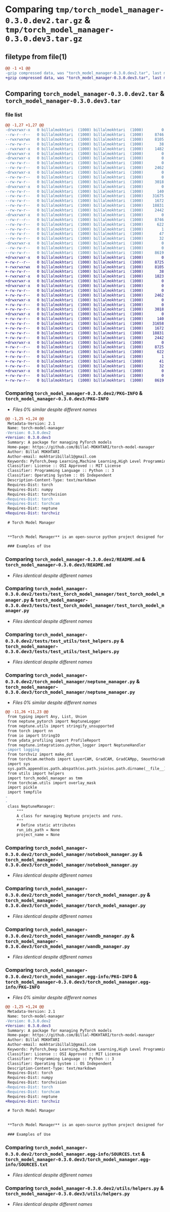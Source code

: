 # Comparing `tmp/torch_model_manager-0.3.0.dev2.tar.gz` & `tmp/torch_model_manager-0.3.0.dev3.tar.gz`

## filetype from file(1)

```diff
@@ -1 +1 @@
-gzip compressed data, was "torch_model_manager-0.3.0.dev2.tar", last modified: Sun May 12 19:04:54 2024, max compression
+gzip compressed data, was "torch_model_manager-0.3.0.dev3.tar", last modified: Sun May 12 19:39:52 2024, max compression
```

## Comparing `torch_model_manager-0.3.0.dev2.tar` & `torch_model_manager-0.3.0.dev3.tar`

### file list

```diff
@@ -1,27 +1,27 @@
-drwxrwxr-x   0 billalmokhtari  (1000) billalmokhtari  (1000)        0 2024-05-12 19:04:54.431687 torch_model_manager-0.3.0.dev2/
--rw-r--r--   0 billalmokhtari  (1000) billalmokhtari  (1000)     8746 2024-05-12 19:04:54.431687 torch_model_manager-0.3.0.dev2/PKG-INFO
--rwxrwxrwx   0 billalmokhtari  (1000) billalmokhtari  (1000)     8105 2024-04-24 08:45:48.000000 torch_model_manager-0.3.0.dev2/README.md
--rw-rw-r--   0 billalmokhtari  (1000) billalmokhtari  (1000)       38 2024-05-12 19:04:54.431687 torch_model_manager-0.3.0.dev2/setup.cfg
--rwxrwxr-x   0 billalmokhtari  (1000) billalmokhtari  (1000)     1482 2024-05-12 19:04:51.000000 torch_model_manager-0.3.0.dev2/setup.py
-drwxrwxr-x   0 billalmokhtari  (1000) billalmokhtari  (1000)        0 2024-05-12 19:04:54.423687 torch_model_manager-0.3.0.dev2/tests/
-drwxrwxr-x   0 billalmokhtari  (1000) billalmokhtari  (1000)        0 2024-05-12 19:04:54.423687 torch_model_manager-0.3.0.dev2/tests/test_torch_model_manager/
--rw-rw-r--   0 billalmokhtari  (1000) billalmokhtari  (1000)        0 2024-04-24 08:45:48.000000 torch_model_manager-0.3.0.dev2/tests/test_torch_model_manager/__init__.py
--rw-rw-r--   0 billalmokhtari  (1000) billalmokhtari  (1000)     2462 2024-04-24 08:45:48.000000 torch_model_manager-0.3.0.dev2/tests/test_torch_model_manager/test_torch_model_manager.py
-drwxrwxr-x   0 billalmokhtari  (1000) billalmokhtari  (1000)        0 2024-05-12 19:04:54.427687 torch_model_manager-0.3.0.dev2/tests/test_utils/
--rw-rw-r--   0 billalmokhtari  (1000) billalmokhtari  (1000)        0 2024-04-24 08:45:48.000000 torch_model_manager-0.3.0.dev2/tests/test_utils/__init__.py
--rw-rw-r--   0 billalmokhtari  (1000) billalmokhtari  (1000)     3018 2024-04-24 08:45:48.000000 torch_model_manager-0.3.0.dev2/tests/test_utils/test_helpers.py
-drwxrwxr-x   0 billalmokhtari  (1000) billalmokhtari  (1000)        0 2024-05-12 19:04:54.427687 torch_model_manager-0.3.0.dev2/torch_model_manager/
--rw-rw-r--   0 billalmokhtari  (1000) billalmokhtari  (1000)      140 2024-05-12 19:04:44.000000 torch_model_manager-0.3.0.dev2/torch_model_manager/__init__.py
--rw-rw-r--   0 billalmokhtari  (1000) billalmokhtari  (1000)    31675 2024-05-11 18:27:25.000000 torch_model_manager-0.3.0.dev2/torch_model_manager/neptune_manager.py
--rw-rw-r--   0 billalmokhtari  (1000) billalmokhtari  (1000)     1672 2024-05-11 19:12:46.000000 torch_model_manager-0.3.0.dev2/torch_model_manager/notebook_manager.py
--rw-rw-r--   0 billalmokhtari  (1000) billalmokhtari  (1000)    18831 2024-05-09 18:52:45.000000 torch_model_manager-0.3.0.dev2/torch_model_manager/torch_model_manager.py
--rw-rw-r--   0 billalmokhtari  (1000) billalmokhtari  (1000)     2442 2024-05-11 10:54:45.000000 torch_model_manager-0.3.0.dev2/torch_model_manager/wandb_manager.py
-drwxrwxr-x   0 billalmokhtari  (1000) billalmokhtari  (1000)        0 2024-05-12 19:04:54.431687 torch_model_manager-0.3.0.dev2/torch_model_manager.egg-info/
--rw-r--r--   0 billalmokhtari  (1000) billalmokhtari  (1000)     8746 2024-05-12 19:04:54.000000 torch_model_manager-0.3.0.dev2/torch_model_manager.egg-info/PKG-INFO
--rw-rw-r--   0 billalmokhtari  (1000) billalmokhtari  (1000)      622 2024-05-12 19:04:54.000000 torch_model_manager-0.3.0.dev2/torch_model_manager.egg-info/SOURCES.txt
--rw-rw-r--   0 billalmokhtari  (1000) billalmokhtari  (1000)        1 2024-05-12 19:04:54.000000 torch_model_manager-0.3.0.dev2/torch_model_manager.egg-info/dependency_links.txt
--rw-rw-r--   0 billalmokhtari  (1000) billalmokhtari  (1000)       47 2024-05-12 19:04:54.000000 torch_model_manager-0.3.0.dev2/torch_model_manager.egg-info/requires.txt
--rw-rw-r--   0 billalmokhtari  (1000) billalmokhtari  (1000)       32 2024-05-12 19:04:54.000000 torch_model_manager-0.3.0.dev2/torch_model_manager.egg-info/top_level.txt
-drwxrwxr-x   0 billalmokhtari  (1000) billalmokhtari  (1000)        0 2024-05-12 19:04:54.431687 torch_model_manager-0.3.0.dev2/utils/
--rw-rw-r--   0 billalmokhtari  (1000) billalmokhtari  (1000)        0 2024-04-24 08:45:48.000000 torch_model_manager-0.3.0.dev2/utils/__init__.py
--rw-rw-r--   0 billalmokhtari  (1000) billalmokhtari  (1000)     8619 2024-05-09 19:01:45.000000 torch_model_manager-0.3.0.dev2/utils/helpers.py
+drwxrwxr-x   0 billalmokhtari  (1000) billalmokhtari  (1000)        0 2024-05-12 19:39:52.917826 torch_model_manager-0.3.0.dev3/
+-rw-r--r--   0 billalmokhtari  (1000) billalmokhtari  (1000)     8725 2024-05-12 19:39:52.913826 torch_model_manager-0.3.0.dev3/PKG-INFO
+-rwxrwxrwx   0 billalmokhtari  (1000) billalmokhtari  (1000)     8105 2024-04-24 08:45:48.000000 torch_model_manager-0.3.0.dev3/README.md
+-rw-rw-r--   0 billalmokhtari  (1000) billalmokhtari  (1000)       38 2024-05-12 19:39:52.917826 torch_model_manager-0.3.0.dev3/setup.cfg
+-rwxrwxr-x   0 billalmokhtari  (1000) billalmokhtari  (1000)     1823 2024-05-12 19:39:50.000000 torch_model_manager-0.3.0.dev3/setup.py
+drwxrwxr-x   0 billalmokhtari  (1000) billalmokhtari  (1000)        0 2024-05-12 19:39:52.905826 torch_model_manager-0.3.0.dev3/tests/
+drwxrwxr-x   0 billalmokhtari  (1000) billalmokhtari  (1000)        0 2024-05-12 19:39:52.909826 torch_model_manager-0.3.0.dev3/tests/test_torch_model_manager/
+-rw-rw-r--   0 billalmokhtari  (1000) billalmokhtari  (1000)        0 2024-04-24 08:45:48.000000 torch_model_manager-0.3.0.dev3/tests/test_torch_model_manager/__init__.py
+-rw-rw-r--   0 billalmokhtari  (1000) billalmokhtari  (1000)     2462 2024-04-24 08:45:48.000000 torch_model_manager-0.3.0.dev3/tests/test_torch_model_manager/test_torch_model_manager.py
+drwxrwxr-x   0 billalmokhtari  (1000) billalmokhtari  (1000)        0 2024-05-12 19:39:52.909826 torch_model_manager-0.3.0.dev3/tests/test_utils/
+-rw-rw-r--   0 billalmokhtari  (1000) billalmokhtari  (1000)        0 2024-04-24 08:45:48.000000 torch_model_manager-0.3.0.dev3/tests/test_utils/__init__.py
+-rw-rw-r--   0 billalmokhtari  (1000) billalmokhtari  (1000)     3018 2024-04-24 08:45:48.000000 torch_model_manager-0.3.0.dev3/tests/test_utils/test_helpers.py
+drwxrwxr-x   0 billalmokhtari  (1000) billalmokhtari  (1000)        0 2024-05-12 19:39:52.913826 torch_model_manager-0.3.0.dev3/torch_model_manager/
+-rw-rw-r--   0 billalmokhtari  (1000) billalmokhtari  (1000)      140 2024-05-12 19:04:44.000000 torch_model_manager-0.3.0.dev3/torch_model_manager/__init__.py
+-rw-rw-r--   0 billalmokhtari  (1000) billalmokhtari  (1000)    31658 2024-05-12 19:39:19.000000 torch_model_manager-0.3.0.dev3/torch_model_manager/neptune_manager.py
+-rw-rw-r--   0 billalmokhtari  (1000) billalmokhtari  (1000)     1672 2024-05-11 19:12:46.000000 torch_model_manager-0.3.0.dev3/torch_model_manager/notebook_manager.py
+-rw-rw-r--   0 billalmokhtari  (1000) billalmokhtari  (1000)    18831 2024-05-09 18:52:45.000000 torch_model_manager-0.3.0.dev3/torch_model_manager/torch_model_manager.py
+-rw-rw-r--   0 billalmokhtari  (1000) billalmokhtari  (1000)     2442 2024-05-11 10:54:45.000000 torch_model_manager-0.3.0.dev3/torch_model_manager/wandb_manager.py
+drwxrwxr-x   0 billalmokhtari  (1000) billalmokhtari  (1000)        0 2024-05-12 19:39:52.913826 torch_model_manager-0.3.0.dev3/torch_model_manager.egg-info/
+-rw-r--r--   0 billalmokhtari  (1000) billalmokhtari  (1000)     8725 2024-05-12 19:39:52.000000 torch_model_manager-0.3.0.dev3/torch_model_manager.egg-info/PKG-INFO
+-rw-rw-r--   0 billalmokhtari  (1000) billalmokhtari  (1000)      622 2024-05-12 19:39:52.000000 torch_model_manager-0.3.0.dev3/torch_model_manager.egg-info/SOURCES.txt
+-rw-rw-r--   0 billalmokhtari  (1000) billalmokhtari  (1000)        1 2024-05-12 19:39:52.000000 torch_model_manager-0.3.0.dev3/torch_model_manager.egg-info/dependency_links.txt
+-rw-rw-r--   0 billalmokhtari  (1000) billalmokhtari  (1000)       41 2024-05-12 19:39:52.000000 torch_model_manager-0.3.0.dev3/torch_model_manager.egg-info/requires.txt
+-rw-rw-r--   0 billalmokhtari  (1000) billalmokhtari  (1000)       32 2024-05-12 19:39:52.000000 torch_model_manager-0.3.0.dev3/torch_model_manager.egg-info/top_level.txt
+drwxrwxr-x   0 billalmokhtari  (1000) billalmokhtari  (1000)        0 2024-05-12 19:39:52.913826 torch_model_manager-0.3.0.dev3/utils/
+-rw-rw-r--   0 billalmokhtari  (1000) billalmokhtari  (1000)        0 2024-04-24 08:45:48.000000 torch_model_manager-0.3.0.dev3/utils/__init__.py
+-rw-rw-r--   0 billalmokhtari  (1000) billalmokhtari  (1000)     8619 2024-05-09 19:01:45.000000 torch_model_manager-0.3.0.dev3/utils/helpers.py
```

### Comparing `torch_model_manager-0.3.0.dev2/PKG-INFO` & `torch_model_manager-0.3.0.dev3/PKG-INFO`

 * *Files 0% similar despite different names*

```diff
@@ -1,25 +1,24 @@
 Metadata-Version: 2.1
 Name: torch-model-manager
-Version: 0.3.0.dev2
+Version: 0.3.0.dev3
 Summary: A package for managing PyTorch models
 Home-page: https://github.com/Billal-MOKHTARI/torch-model-manager
 Author: Billal MOKHTARI
 Author-email: mokhtaribillal1@gmail.com
 Keywords: PyTorch,Deep Learning,Machine Learning,High Level Programming
 Classifier: License :: OSI Approved :: MIT License
 Classifier: Programming Language :: Python :: 3
 Classifier: Operating System :: OS Independent
 Description-Content-Type: text/markdown
 Requires-Dist: torch
 Requires-Dist: numpy
 Requires-Dist: torchvision
-Requires-Dist: torch
-Requires-Dist: torchcam
 Requires-Dist: neptune
+Requires-Dist: torchviz
 
 # Torch Model Manager
 
 
 **Torch Model Manager** is an open-source python project designed for Deep Learning developpers that aims to make the use of pytorch library easy. The version ![version](https://img.shields.io/badge/version-0.0.5-gray?labelColor=blue&style=flat) is still under developpment. The package allows us to access, search and delete layers by index, attributes or instance.
 
 ### Examples of Use
```

### Comparing `torch_model_manager-0.3.0.dev2/README.md` & `torch_model_manager-0.3.0.dev3/README.md`

 * *Files identical despite different names*

### Comparing `torch_model_manager-0.3.0.dev2/tests/test_torch_model_manager/test_torch_model_manager.py` & `torch_model_manager-0.3.0.dev3/tests/test_torch_model_manager/test_torch_model_manager.py`

 * *Files identical despite different names*

### Comparing `torch_model_manager-0.3.0.dev2/tests/test_utils/test_helpers.py` & `torch_model_manager-0.3.0.dev3/tests/test_utils/test_helpers.py`

 * *Files identical despite different names*

### Comparing `torch_model_manager-0.3.0.dev2/torch_model_manager/neptune_manager.py` & `torch_model_manager-0.3.0.dev3/torch_model_manager/neptune_manager.py`

 * *Files 0% similar despite different names*

```diff
@@ -11,26 +11,23 @@
 from typing import Any, List, Union
 from neptune_pytorch import NeptuneLogger
 from neptune.utils import stringify_unsupported
 from torch import nn
 from io import StringIO
 from ydata_profiling import ProfileReport
 from neptune.integrations.python_logger import NeptuneHandler
-import logging
 from torchviz import make_dot
 from torchcam.methods import LayerCAM, GradCAM, GradCAMpp, SmoothGradCAMpp, ScoreCAM, SSCAM, ISCAM, XGradCAM 
 import sys
 sys.path.append(os.path.abspath(os.path.join(os.path.dirname(__file__), '../')))
 from utils import helpers
 import torch_model_manager as tmm
 from torchcam.utils import overlay_mask
 import pickle
 import tempfile
-
-
 class NeptuneManager:
     """
     A class for managing Neptune projects and runs.
     """
     # Define static attributes
     run_ids_path = None
     project_name = None
```

### Comparing `torch_model_manager-0.3.0.dev2/torch_model_manager/notebook_manager.py` & `torch_model_manager-0.3.0.dev3/torch_model_manager/notebook_manager.py`

 * *Files identical despite different names*

### Comparing `torch_model_manager-0.3.0.dev2/torch_model_manager/torch_model_manager.py` & `torch_model_manager-0.3.0.dev3/torch_model_manager/torch_model_manager.py`

 * *Files identical despite different names*

### Comparing `torch_model_manager-0.3.0.dev2/torch_model_manager/wandb_manager.py` & `torch_model_manager-0.3.0.dev3/torch_model_manager/wandb_manager.py`

 * *Files identical despite different names*

### Comparing `torch_model_manager-0.3.0.dev2/torch_model_manager.egg-info/PKG-INFO` & `torch_model_manager-0.3.0.dev3/torch_model_manager.egg-info/PKG-INFO`

 * *Files 0% similar despite different names*

```diff
@@ -1,25 +1,24 @@
 Metadata-Version: 2.1
 Name: torch-model-manager
-Version: 0.3.0.dev2
+Version: 0.3.0.dev3
 Summary: A package for managing PyTorch models
 Home-page: https://github.com/Billal-MOKHTARI/torch-model-manager
 Author: Billal MOKHTARI
 Author-email: mokhtaribillal1@gmail.com
 Keywords: PyTorch,Deep Learning,Machine Learning,High Level Programming
 Classifier: License :: OSI Approved :: MIT License
 Classifier: Programming Language :: Python :: 3
 Classifier: Operating System :: OS Independent
 Description-Content-Type: text/markdown
 Requires-Dist: torch
 Requires-Dist: numpy
 Requires-Dist: torchvision
-Requires-Dist: torch
-Requires-Dist: torchcam
 Requires-Dist: neptune
+Requires-Dist: torchviz
 
 # Torch Model Manager
 
 
 **Torch Model Manager** is an open-source python project designed for Deep Learning developpers that aims to make the use of pytorch library easy. The version ![version](https://img.shields.io/badge/version-0.0.5-gray?labelColor=blue&style=flat) is still under developpment. The package allows us to access, search and delete layers by index, attributes or instance.
 
 ### Examples of Use
```

### Comparing `torch_model_manager-0.3.0.dev2/torch_model_manager.egg-info/SOURCES.txt` & `torch_model_manager-0.3.0.dev3/torch_model_manager.egg-info/SOURCES.txt`

 * *Files identical despite different names*

### Comparing `torch_model_manager-0.3.0.dev2/utils/helpers.py` & `torch_model_manager-0.3.0.dev3/utils/helpers.py`

 * *Files identical despite different names*

